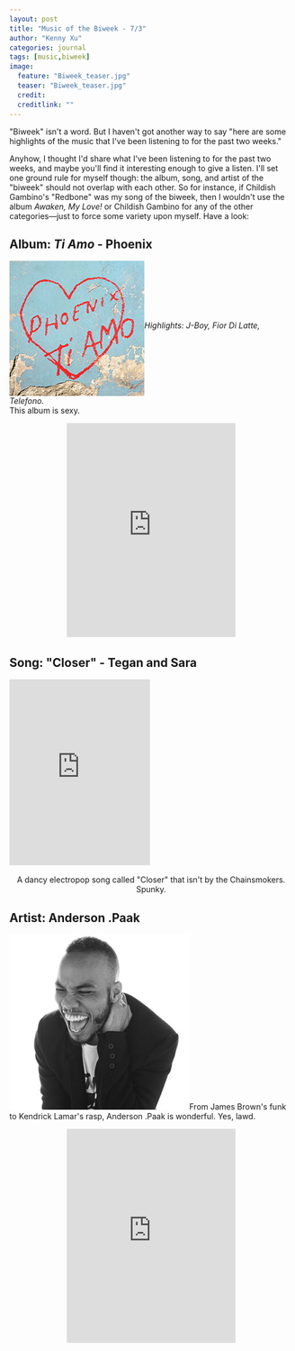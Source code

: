 ```yaml
---
layout: post
title: "Music of the Biweek - 7/3"
author: "Kenny Xu"
categories: journal
tags: [music,biweek]
image:
  feature: "Biweek_teaser.jpg"
  teaser: "Biweek_teaser.jpg"
  credit:
  creditlink: ""
---
```

"Biweek" isn't a word. But I haven't got another way to say "here are some highlights of the music that I've been listening to for the past two weeks."

Anyhow, I thought I'd share what I've been listening to for the past two weeks, and maybe you'll find it interesting enough to give a listen. I'll set one ground rule for myself though: the album, song, and artist of the "biweek" should not overlap with each other. So for instance, if Childish Gambino's "Redbone" was my song of the biweek, then I wouldn't use the album _Awaken, My Love!_ or Childish Gambino for any of the other categories—just to force some variety upon myself. Have a look:

<div class="post-container">
    <h2 class="post-title">Album: <i>Ti Amo</i> - Phoenix</h2>
    <div class="post-thumb"><img align="middle" src="/images/Ti Amo.jpg" alt="Ti Amo"><i>Highlights: J-Boy, Fior Di Latte, Telefono.</i><br>This album is sexy.</div>
    <div class="post-content">
        <p style="text-align:center;"><iframe src="https://open.spotify.com/embed?uri=spotify:album:08rZ2mw2qwx60vOJtozqbh&theme=white" width="300" height="380" frameborder="0" allowtransparency="true"></iframe></p></div>
</div>

<div class="post-container">
    <h2 class="post-title">Song: "Closer" - Tegan and Sara</h2>
    <div class="post-thumb"><iframe src="https://open.spotify.com/embed?uri=spotify:track:4dTVgHZFPlaq9nPbLVVLSG&theme=white" width="250" height="330" frameborder="0" allowtransparency="true"></iframe></div>
    <div class="post-content-caption">
        <p style="text-align:center;">A dancy electropop song called "Closer" that isn't by the Chainsmokers. Spunky.</p></div>
</div>

<div class="post-container">
    <h2 class="post-title">Artist: Anderson .Paak</h2>
    <div class="post-thumb"><img src="/images/Anderson.jpg" alt="Anderson">From James Brown's funk to Kendrick Lamar's rasp,
    Anderson .Paak is wonderful. Yes, lawd.</div>
    <div class="post-content">
        <p style="text-align:center;"><iframe src="https://open.spotify.com/embed?uri=spotify:artist:3jK9MiCrA42lLAdMGUZpwa&theme=white" width="300" height="380" frameborder="0" allowtransparency="true"></iframe></p></div>
</div>
